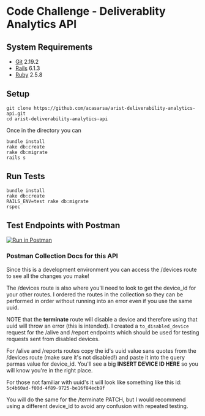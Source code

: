 # Code Challenge - Deliverablity Analytics API

## System Requirements
- [Git](https://git-scm.com/) 2.19.2
- [Rails](https://github.com/rails/rails) 6.1.3
- [Ruby](https://github.com/ruby/ruby) 2.5.8

## Setup 
```
git clone https://github.com/acasarsa/arist-deliverability-analytics-api.git
cd arist-deliverability-analytics-api
```
Once in the directory you can 
```
bundle install
rake db:create
rake db:migrate
rails s
```
## Run Tests

``` 
bundle install
rake db:create
RAILS_ENV=test rake db:migrate
rspec

```

## Test Endpoints with Postman 
[![Run in Postman](https://run.pstmn.io/button.svg)](https://app.getpostman.com/run-collection/35cf2cc993f6d1f29e89)

### Postman Collection Docs for this API

Since this is a development environment you can access the /devices route to see all the changes you make! 

The /devices route is also where you'll need to look to get the device_id for your other routes. I ordered the routes in the collection so they can be performed in order without running into an error even if you use the same uuid.

NOTE that the **terminate** route will disable a device and therefore using that uuid will throw an error (this is intended). I created a `to_disabled_device` request for the /alive and /report endpoints which should be used for testing requests sent from disabled devices. 

For /alive and /reports routes copy the id's uuid value sans quotes from the /devices route (make sure it's not disabled!) and paste it into the query parmas value for device_id. You'll see a big **INSERT DEVICE ID HERE** so you will know you're in the right place. 

For those not familiar with uuid's it will look like something like this id: `5c4b60ad-f00d-4f89-9725-be16f84ecb9f`

You will do the same for the /terminate PATCH, but I would recommend using a different device_id to avoid any confusion with repeated testing. 

